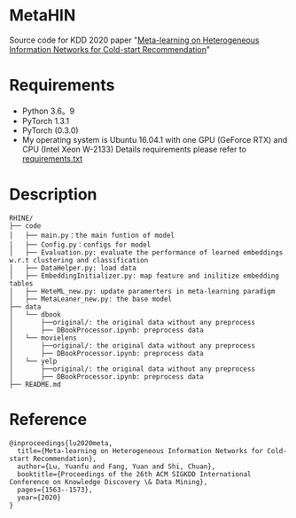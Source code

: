 # MetaHIN
Source code for KDD 2020 paper "[Meta-learning on Heterogeneous Information Networks for Cold-start Recommendation](https://yuanfulu.github.io/publication/KDD-MetaHIN.pdf)"


# Requirements

- Python 3.6。9
- PyTorch 1.3.1
- PyTorch (0.3.0)
- My operating system is Ubuntu 16.04.1 with one GPU (GeForce RTX) and CPU (Intel Xeon W-2133)
Details requirements please refer to [requirements.txt](https://github.com/rootlu/MetaHIN/blob/master/requirements.txt)

# Description

```
RHINE/
├── code
│   ├── main.py：the main funtion of model
│   ├── Config.py：configs for model
│   ├── Evaluation.py: evaluate the performance of learned embeddings w.r.t clustering and classification
│   ├── DataHelper.py: load data
│   ├── EmbeddingInitializer.py: map feature and inilitize embedding tables
│   ├── HeteML_new.py: update paramerters in meta-learning paradigm 
│   ├── MetaLeaner_new.py: the base model 
├── data
│   └── dbook
│       ├──original/: the original data without any preprocess
│       ├── DBookProcessor.ipynb: preprocess data 
│   └── movielens
│       ├──original/: the original data without any preprocess
│       ├── DBookProcessor.ipynb: preprocess data 
│   └── yelp
│       ├──original/: the original data without any preprocess
│       ├── DBookProcessor.ipynb: preprocess data 
├── README.md
```

# Reference

```
@inproceedings{lu2020meta,
  title={Meta-learning on Heterogeneous Information Networks for Cold-start Recommendation},
  author={Lu, Yuanfu and Fang, Yuan and Shi, Chuan},
  booktitle={Proceedings of the 26th ACM SIGKDD International Conference on Knowledge Discovery \& Data Mining},
  pages={1563--1573},
  year={2020}
}

```

